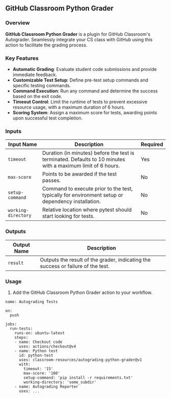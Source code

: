 ## GitHub Classroom Python Grader

### Overview
**GitHub Classroom Python Grader** is a plugin for GitHub Classroom's Autograder. Seamlessly integrate your CS class with GitHub using this action to facilitate the grading process.

### Key Features
- **Automatic Grading**: Evaluate student code submissions and provide immediate feedback.
- **Customizable Test Setup**: Define pre-test setup commands and specific testing commands.
- **Command Execution**: Run any command and determine the success based on the exit code.
- **Timeout Control**: Limit the runtime of tests to prevent excessive resource usage, with a maximum duration of 6 hours.
- **Scoring System**: Assign a maximum score for tests, awarding points upon successful test completion.

### Inputs

| Input Name      | Description                                                                                                     | Required |
|-----------------|-----------------------------------------------------------------------------------------------------------------|----------|
| `timeout`       | Duration (in minutes) before the test is terminated. Defaults to 10 minutes with a maximum limit of 6 hours.    | Yes      |
| `max-score`     | Points to be awarded if the test passes.                                                                        | No       |
| `setup-command`         | Command to execute prior to the test, typically for environment setup or dependency installation.       | No       |
| `working-directory`     | Relative location where pytest should start looking for tests.                                          | No       |

### Outputs

| Output Name | Description                        |
|-------------|------------------------------------|
| `result`    | Outputs the result of the grader, indicating the success or failure of the test.  |

### Usage

1. Add the GitHub Classroom Python Grader action to your workflow.

```
name: Autograding Tests

on:
  push

jobs:
  run-tests:
    runs-on: ubuntu-latest
    steps:
    - name: Checkout code
      uses: actions/checkout@v4
    - name: Python test
      id: python-test
      uses: classroom-resources/autograding-python-grader@v1
      with:
        timeout: '15'
        max-score: '100'
        setup-command: 'pip install -r requirements.txt'
        working-directory: 'some_subdir'
    - name: Autograding Reporter
      uses: ...
```

